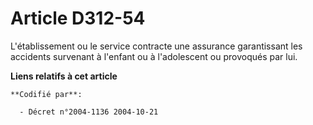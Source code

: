 # Article D312-54

L'établissement ou le service contracte une assurance garantissant les accidents survenant à l'enfant ou à l'adolescent ou
provoqués par lui.

**Liens relatifs à cet article**

	**Codifié par**:

	  - Décret n°2004-1136 2004-10-21
